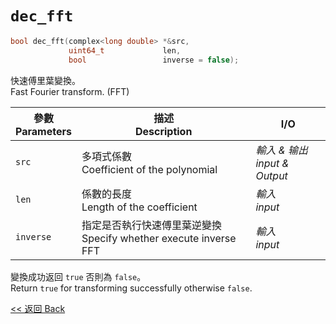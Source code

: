 # `dec_fft`

```c++
bool dec_fft(complex<long double> *&src,
             uint64_t             len,
             bool                 inverse = false);
```

快速傅里葉變換。\
Fast Fourier transform. (FFT)

參數<br>Parameters|描述<br>Description|I/O
-|-|-
`src`|多項式係數<br>Coefficient of the polynomial|*輸入 & 输出<br>input & Output*
`len`|係數的長度<br>Length of the coefficient|*輸入<br>input*
`inverse`|指定是否執行快速傅里葉逆變換<br>Specify whether execute inverse FFT|*輸入<br>input*

變換成功返回 `true` 否則為 `false`。\
Return `true` for transforming successfully otherwise `false`.

[<< 返回 Back](cover.md)

